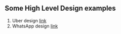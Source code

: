 ## Some High Level Design examples
1. Uber design [link](./uber.md)
2. WhatsApp design [link](./WhatsApp.md) 
